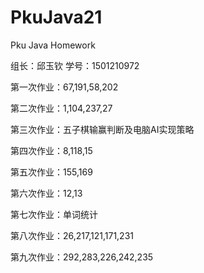 # PkuJava21
Pku Java Homework
<html>
<p>组长：邱玉钦  学号：1501210972</p>
<p>第一次作业：67,191,58,202</p>
<p>第二次作业：1,104,237,27</p>
<p>第三次作业：五子棋输赢判断及电脑AI实现策略</p>
<p>第四次作业：8,118,15</p>
<p>第五次作业：155,169</p>
<p>第六次作业：12,13</p>
<p>第七次作业：单词统计</p>
<p>第八次作业：26,217,121,171,231</p>
<p>第九次作业：292,283,226,242,235</p>
</html>
